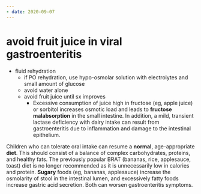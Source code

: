 ```yaml
---
- date: 2020-09-07
---
```


# avoid fruit juice in viral gastroenteritis

<!--  viral gastroenteritis in peds management -->

- fluid rehydration
	- if PO rehydration, use hypo-osmolar solution with electrolytes and small amount of glucose
	- avoid water alone
	- avoid fruit juice until sx improves
		- Excessive consumption of juice high in fructose (eg, apple juice) or sorbitol increases osmotic load and leads to **fructose malabsorption** in the small intestine.  In addition, a mild, transient lactase deficiency with dairy intake can result from gastroenteritis due to inflammation and damage to the intestinal epithelium.

Children who can tolerate oral intake can resume a **normal**, age-appropriate **diet**.  This should consist of a balance of complex carbohydrates, proteins, and healthy fats.  The previously popular BRAT (bananas, rice, applesauce, toast) diet is no longer recommended as it is unnecessarily low in calories and protein.  **Sugary** foods (eg, bananas, applesauce) increase the osmolarity of stool in the intestinal lumen, and excessively fatty foods increase gastric acid secretion.  Both can worsen gastroenteritis symptoms.
